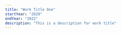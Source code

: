 ```yaml
---
title: "Work Title One"
startYear: "2020"
endYear: "2022"
description: "This is a description for work title"
---
```

